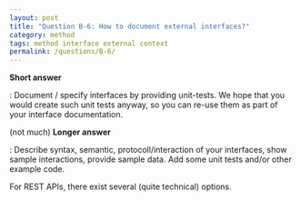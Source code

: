 ```yaml
---
layout: post
title: "Question B-6: How to document external interfaces?"
category: method
tags: method interface external context
permalink: /questions/B-6/
---
```




**Short answer**

: Document / specify interfaces by providing unit-tests. We hope that you would create such unit tests anyway, so you can re-use them as part of your interface documentation.

(not much) **Longer answer**

: Describe syntax, semantic, protocoll/interaction of your interfaces, show sample interactions, provide sample data.
Add some unit tests and/or other example code.

For REST APIs, there exist several (quite technical) options.
